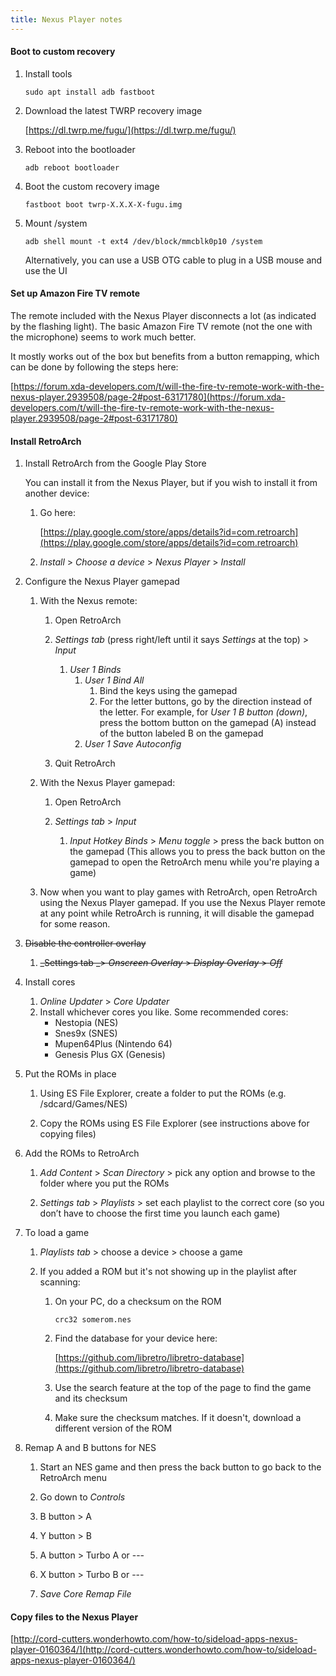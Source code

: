 ```yaml
---
title: Nexus Player notes
---
```


#### Boot to custom recovery

1. Install tools

   ```
   sudo apt install adb fastboot
   ```

1. Download the latest TWRP recovery image

   [https://dl.twrp.me/fugu/](https://dl.twrp.me/fugu/)

1. Reboot into the bootloader

   ```
   adb reboot bootloader
   ```

1. Boot the custom recovery image

   ```
   fastboot boot twrp-X.X.X-X-fugu.img
   ```

1. Mount /system

   ```
   adb shell mount -t ext4 /dev/block/mmcblk0p10 /system
   ```

   Alternatively, you can use a USB OTG cable to plug in a USB mouse and use the UI

#### Set up Amazon Fire TV remote

The remote included with the Nexus Player disconnects a lot (as indicated by the flashing light). The basic Amazon Fire TV remote (not the one with the microphone) seems to work much better.

It mostly works out of the box but benefits from a button remapping, which can be done by following the steps here:

[https://forum.xda-developers.com/t/will-the-fire-tv-remote-work-with-the-nexus-player.2939508/page-2#post-63171780](https://forum.xda-developers.com/t/will-the-fire-tv-remote-work-with-the-nexus-player.2939508/page-2#post-63171780)

#### Install RetroArch

1. Install RetroArch from the Google Play Store

   You can install it from the Nexus Player, but if you wish to install it from another device:

   1. Go here:

      [https://play.google.com/store/apps/details?id=com.retroarch](https://play.google.com/store/apps/details?id=com.retroarch)

   1. _Install_ > _Choose a device_ > _Nexus Player_ > _Install_

1. Configure the Nexus Player gamepad

   1. With the Nexus remote:

      1. Open RetroArch

      1. _Settings tab_ (press right/left until it says _Settings_ at the top) > _Input_

         1. _User 1 Binds_
            1. _User 1 Bind All_
               1. Bind the keys using the gamepad
               1. For the letter buttons, go by the direction instead of the letter. For example, for _User 1 B button (down)_, press the bottom button on the gamepad (A) instead of the button labeled B on the gamepad
            1. _User 1 Save Autoconfig_

      1. Quit RetroArch

   1. With the Nexus Player gamepad:

      1. Open RetroArch

      1. _Settings tab_ > _Input_
         1. _Input Hotkey Binds_ > _Menu toggle_ > press the back button on the gamepad
            (This allows you to press the back button on the gamepad to open the RetroArch menu while you're playing a game)

   1. Now when you want to play games with RetroArch, open RetroArch using the Nexus Player gamepad. If you use the Nexus Player remote at any point while RetroArch is running, it will disable the gamepad for some reason.

1. ~~Disable the controller overlay~~

   1. ~~_Settings tab _> _Onscreen Overlay_ > _Display Overlay_ > _Off_~~

1. Install cores

   1. _Online Updater_ > _Core Updater_
   1. Install whichever cores you like. Some recommended cores:
      - Nestopia (NES)
      - Snes9x (SNES)
      - Mupen64Plus (Nintendo 64)
      - Genesis Plus GX (Genesis)

1. Put the ROMs in place

   1. Using ES File Explorer, create a folder to put the ROMs (e.g. /sdcard/Games/NES)

   1. Copy the ROMs using ES File Explorer (see instructions above for copying files)

1. Add the ROMs to RetroArch

   1. _Add Content_ > _Scan Directory_ > pick any option and browse to the folder where you put the ROMs

   1. _Settings tab_ > _Playlists_ > set each playlist to the correct core (so you don’t have to choose the first time you launch each game)

1. To load a game

   1. _Playlists tab_ > choose a device > choose a game

   1. If you added a ROM but it's not showing up in the playlist after scanning:

      1. On your PC, do a checksum on the ROM

         ```
         crc32 somerom.nes
         ```

      1. Find the database for your device here:

         [https://github.com/libretro/libretro-database](https://github.com/libretro/libretro-database)

      1. Use the search feature at the top of the page to find the game and its checksum

      1. Make sure the checksum matches. If it doesn't, download a different version of the ROM

1. Remap A and B buttons for NES

   1. Start an NES game and then press the back button to go back to the RetroArch menu

   1. Go down to _Controls_

   1. B button > A

   1. Y button > B

   1. A button > Turbo A or ---

   1. X button > Turbo B or ---

   1. _Save Core Remap File_

#### Copy files to the Nexus Player

[http://cord-cutters.wonderhowto.com/how-to/sideload-apps-nexus-player-0160364/](http://cord-cutters.wonderhowto.com/how-to/sideload-apps-nexus-player-0160364/)

